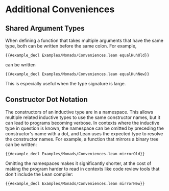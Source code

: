 # Additional Conveniences

## Shared Argument Types

When defining a function that takes multiple arguments that have the same type, both can be written before the same colon.
For example,
```lean
{{#example_decl Examples/Monads/Conveniences.lean equalHuhOld}}
```
can be written
```lean
{{#example_decl Examples/Monads/Conveniences.lean equalHuhNew}}
```
This is especially useful when the type signature is large.

## Constructor Dot Notation

The constructors of an inductive type are in a namespace.
This allows multiple related inductive types to use the same constructor names, but it can lead to programs becoming verbose.
In contexts where the inductive type in question is known, the namespace can be omitted by preceding the constructor's name with a dot, and Lean uses the expected type to resolve the constructor names.
For example, a function that mirrors a binary tree can be written:
```lean
{{#example_decl Examples/Monads/Conveniences.lean mirrorOld}}
```
Omitting the namespaces makes it significantly shorter, at the cost of making the program harder to read in contexts like code review tools that don't include the Lean compiler:
```lean
{{#example_decl Examples/Monads/Conveniences.lean mirrorNew}}
```



